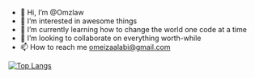- 👋 Hi, I’m @Omzlaw
- 👀 I’m interested in awesome things
- 🌱 I’m currently learning how to change the world one code at a time
- 💞️ I’m looking to collaborate on everything worth-while
- 📫 How to reach me omeizaalabi@gmail.com

[![Top Langs](https://github-readme-stats.vercel.app/api/top-langs/?username=omzlaw)](https://github.com/anuraghazra/github-readme-stats)

<!---
Omzlaw/Omzlaw is a ✨ special ✨ repository because its `README.md` (this file) appears on your GitHub profile.
You can click the Preview link to take a look at your changes.
--->

